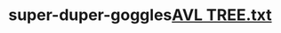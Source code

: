 # super-duper-goggles[AVL TREE.txt](https://github.com/Ishar-04/super-duper-goggles/files/9880246/AVL.TREE.txt)
